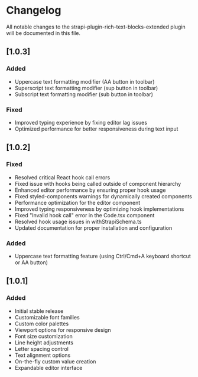 # Changelog

All notable changes to the strapi-plugin-rich-text-blocks-extended plugin will be documented in this file.

## [1.0.3]

### Added

- Uppercase text formatting modifier (AA button in toolbar)
- Superscript text formatting modifier (sup button in toolbar)
- Subscript text formatting modifier (sub button in toolbar)

### Fixed

- Improved typing experience by fixing editor lag issues
- Optimized performance for better responsiveness during text input

## [1.0.2]

### Fixed

- Resolved critical React hook call errors
- Fixed issue with hooks being called outside of component hierarchy
- Enhanced editor performance by ensuring proper hook usage
- Fixed styled-components warnings for dynamically created components
- Performance optimization for the editor component
- Improved typing responsiveness by optimizing hook implementations
- Fixed "Invalid hook call" error in the Code.tsx component
- Resolved hook usage issues in withStrapiSchema.ts
- Updated documentation for proper installation and configuration

### Added

- Uppercase text formatting feature (using Ctrl/Cmd+A keyboard shortcut or AA button)

## [1.0.1]

### Added

- Initial stable release
- Customizable font families
- Custom color palettes
- Viewport options for responsive design
- Font size customization
- Line height adjustments
- Letter spacing control
- Text alignment options
- On-the-fly custom value creation
- Expandable editor interface
